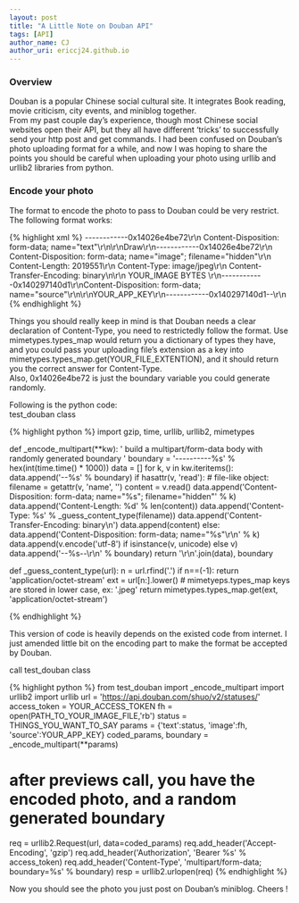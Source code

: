 ```yaml
---
layout: post
title: "A Little Note on Douban API"
tags: [API]
author_name: CJ
author_uri: ericcj24.github.io
---
```


### Overview

Douban is a popular Chinese social cultural site. It integrates Book
reading, movie criticism, city events, and miniblog together.  
From my past couple day’s experience, though most Chinese social
websites open their API, but they all have different ‘tricks’ to
successfully send your http post and get commands. I had been confused
on Douban’s photo uploading format for a while, and now I was hoping to
share the points you should be careful when uploading your photo using
urllib and urllib2 libraries from python.

### Encode your photo

The format to encode the photo to pass to Douban could be very restrict.
The following format works:

{% highlight xml %}
------------0x14026e4be72\r\n
Content-Disposition: form-data; name="text"\r\n\r\nDraw\r\n------------0x14026e4be72\r\n
Content-Disposition: form-data; name="image"; filename="hidden"\r\n
Content-Length: 2019551\r\n
Content-Type: image/jpeg\r\n
Content-Transfer-Encoding: binary\n\r\n
YOUR_IMAGE BYTES
\r\n------------0x140297140d1\r\nContent-Disposition: form-data; name="source"\r\n\r\nYOUR_APP_KEY\r\n------------0x140297140d1--\r\n
{% endhighlight %}

Things you should really keep in mind is that Douban needs a clear
declaration of Content-Type, you need to restrictedly follow the format.
Use mimetypes.types\_map would return you a dictionary of types they
have, and you could pass your uploading file’s extension as a key into
mimetypes.types\_map.get(YOUR\_FILE\_EXTENTION), and it should return
you the correct answer for Content-Type.  
Also, 0x14026e4be72 is just the boundary variable you could generate
randomly.

Following is the python code:  
test\_douban class

{% highlight python %}
import gzip, time, urllib, urllib2, mimetypes

def _encode_multipart(**kw):
    ' build a multipart/form-data body with randomly generated boundary '
    boundary = '----------%s' % hex(int(time.time() * 1000))
    data = []
    for k, v in kw.iteritems():
        data.append('--%s' % boundary)
        if hasattr(v, 'read'):
            # file-like object:
            filename = getattr(v, 'name', '')
            content = v.read()
            data.append('Content-Disposition: form-data; name="%s"; filename="hidden"' % k)
            data.append('Content-Length: %d' % len(content))
            data.append('Content-Type: %s' % _guess_content_type(filename))
            data.append('Content-Transfer-Encoding: binary\n')
            data.append(content)
        else:
            data.append('Content-Disposition: form-data; name="%s"\r\n' % k)
            data.append(v.encode('utf-8') if isinstance(v, unicode) else v)
    data.append('--%s--\r\n' % boundary)
    return '\r\n'.join(data), boundary

def _guess_content_type(url):
    n = url.rfind('.')
    if n==(-1):
        return 'application/octet-stream'
    ext = url[n:].lower()
    # mimetyeps.types_map keys are stored in lower case, ex: '.jpeg'
    return mimetypes.types_map.get(ext, 'application/octet-stream')

{% endhighlight %}

This version of code is heavily depends on the existed code from
internet. I just amended little bit on the encoding part to make the
format be accepted by Douban.

call test\_douban class

{% highlight python %}
from test_douban import _encode_multipart
import urllib2
import urllib
url = 'https://api.douban.com/shuo/v2/statuses/'
access_token = YOUR_ACCESS_TOKEN
fh = open(PATH_TO_YOUR_IMAGE_FILE,'rb')
status = THINGS_YOU_WANT_TO_SAY
params = {'text':status, 'image':fh, 'source':YOUR_APP_KEY}
coded_params, boundary = _encode_multipart(**params)
# after previews call, you have the encoded photo, and a random generated boundary
req = urllib2.Request(url, data=coded_params)
req.add_header('Accept-Encoding', 'gzip')
req.add_header('Authorization', 'Bearer %s' % access_token)
req.add_header('Content-Type', 'multipart/form-data; boundary=%s' % boundary)
resp = urllib2.urlopen(req)
{% endhighlight %}

Now you should see the photo you just post on Douban’s miniblog. Cheers
!
